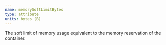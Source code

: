 ```yaml
---
name: memorySoftLimitBytes
type: attribute
units: bytes (B)
---
```


The soft limit of memory usage equivalent to the memory reservation of the container.